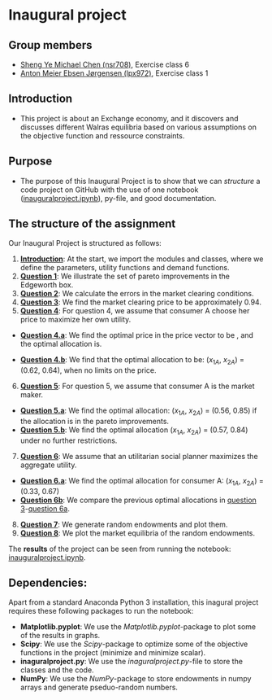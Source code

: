 # Inaugural project

**Group members**
---
- [Sheng Ye Michael Chen (nsr708)](https://github.com/nsr708), Exercise class 6
- [Anton Meier Ebsen Jørgensen (lpx972)](https://github.com/AntonEbsen), Exercise class 1

**Introduction**
---
-	This project is about an Exchange economy, and it discovers and discusses different Walras equilibria based on various assumptions on the objective function and ressource constraints. 

**Purpose**
---
- The purpose of this Inaugural Project is to show that we can *structure* a code project on GitHub with the use of one notebook ([inauguralproject.ipynb](inauguralproject.ipynb)), py-file, and good documentation.

**The structure of the assignment**
---
Our Inaugural Project is structured as follows:
1.	**[Introduction](inauguralproject.ipynb#introduction)**: At the start, we import the modules and classes, where we define the parameters, utility functions and demand functions. 
2.	**[Question 1](inauguralproject.ipynb#question1)**: We illustrate the set of pareto improvements in the Edgeworth box.
3.	**[Question 2](inauguralproject.ipynb#question2)**: We calculate the errors in the market clearing conditions.
4.	**[Question 3](inauguralproject.ipynb#question3)**: We find the market clearing price to be approximately 0.94.
5.	**[Question 4](inauguralproject.ipynb#question4)**: For question 4, we assume that consumer A choose her price to maximize her own utility.
  - **[Question 4.a](inauguralproject.ipynb#question4a)**: We find the optimal price in the price vector to be , and the optimal allocation is.
* **[Question 4.b](inauguralproject.ipynb#question4b)**: We find that the optimal allocation to be: ($x_{1A}$, $x_{2A}$) = (0.62, 0.64), when no limits on the price.
6.	**[Question 5](inauguralproject.ipynb#question5)**: For question 5, we assume that consumer A is the market maker.
* **[Question 5.a](inauguralproject.ipynb#question5a)**: We find the optimal allocation: ($x_{1A}$, $x_{2A}$) = (0.56, 0.85) if the allocation is in the pareto improvements.
* **[Question 5.b](inauguralproject.ipynb#question5b)**: We find the optimal allocation ($x_{1A}$, $x_{2A}$) = (0.57, 0.84) under no further restrictions.
7.	**[Question 6](inauguralproject.ipynb#question6)**: We assume that an utilitarian social planner maximizes the aggregate utility.
* **[Question 6.a](inauguralproject.ipynb#question6a)**: We find the optimal allocation for consumer A: ($x_{1A}$, $x_{2A}$) = (0.33, 0.67)
* **[Question 6b](inauguralproject.ipynb#question6b)**: We compare the previous optimal allocations in [question 3](inauguralproject.ipynb#question3)-[question 6a](inauguralproject.ipynb#question6a).
8.	**[Question 7](inauguralproject.ipynb#question7)**: We generate random endowments and plot them.
9.	**[Question 8](inauguralproject.ipynb#question8)**: We plot the market equilibria of the random endowments.  

The **results** of the project can be seen from running the notebook: [inauguralproject.ipynb](inauguralproject.ipynb).

**Dependencies:** 
---

Apart from a standard Anaconda Python 3 installation, this inagural project requires these following packages to run the notebook:
- **Matplotlib.pyplot**: We use the *Matplotlib.pyplot*-package to plot some of the results in graphs.
- **Scipy**: We use the *Scipy*-package to optimize some of the objective functions in the project (minimize and minimize scalar).
- **inaguralproject.py**: We use the *inaguralproject.py*-file to store the classes and the code.
- **NumPy**: We use the *NumPy*-package to store endowments in numpy arrays and generate pseduo-random numbers.
